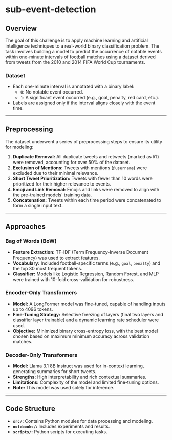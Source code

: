 # sub-event-detection

## Overview
The goal of this challenge is to apply machine learning and artificial intelligence techniques to a real-world binary classification problem. The task involves building a model to predict the occurrence of notable events within one-minute intervals of football matches using a dataset derived from tweets from the 2010 and 2014 FIFA World Cup tournaments.

### Dataset
- Each one-minute interval is annotated with a binary label:
  - `0`: No notable event occurred.
  - `1`: A significant event occurred (e.g., goal, penalty, red card, etc.).
- Labels are assigned only if the interval aligns closely with the event time.

---

## Preprocessing

The dataset underwent a series of preprocessing steps to ensure its utility for modeling:
1. **Duplicate Removal:** All duplicate tweets and retweets (marked as `RT`) were removed, accounting for over 50% of the dataset.
2. **Exclusion of Mentions:** Tweets with mentions (`@username`) were excluded due to their minimal relevance.
3. **Short Tweet Prioritization:** Tweets with fewer than 10 words were prioritized for their higher relevance to events.
4. **Emoji and Link Removal:** Emojis and links were removed to align with the pre-trained models' training data.
5. **Concatenation:** Tweets within each time period were concatenated to form a single input text.

---

## Approaches

### Bag of Words (BoW)
- **Feature Extraction:** TF-IDF (Term Frequency-Inverse Document Frequency) was used to extract features.
- **Vocabulary:** Included football-specific terms (e.g., `goal`, `penalty`) and the top 30 most frequent tokens.
- **Classifier:** Models like Logistic Regression, Random Forest, and MLP were trained with 10-fold cross-validation for robustness.

### Encoder-Only Transformers
- **Model:** A LongFormer model was fine-tuned, capable of handling inputs up to 4096 tokens.
- **Fine-Tuning Strategy:** Selective freezing of layers (final two layers and classifier layer trainable) and a dynamic learning rate scheduler were used.
- **Objective:** Minimized binary cross-entropy loss, with the best model chosen based on maximum minimum accuracy across validation matches.

### Decoder-Only Transformers
- **Model:** Llama 3.1 8B Instruct was used for in-context learning, generating summaries for short tweets.
- **Strengths:** High interpretability and rich contextual summaries.
- **Limitations:** Complexity of the model and limited fine-tuning options.
- **Note:** This model was used solely for inference.

---

## Code Structure

- **`src/`:** Contains Python modules for data processing and modeling.
- **`notebooks/`:** Includes experiments and results.
- **`scripts/`:** Python scripts for executing tasks.
